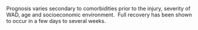 Prognosis varies secondary to comorbidities prior to the injury, severity of WAD, age and socioeconomic environment.  Full recovery has been shown to occur in a few days to several weeks.